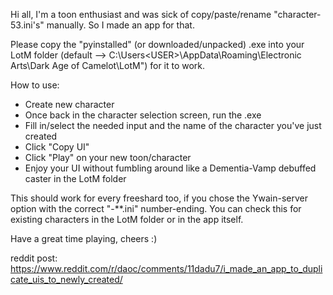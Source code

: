 Hi all,
I'm a toon enthusiast and was sick of copy/paste/rename "character-53.ini's" manually. So I made an app for that.

Please copy the "pyinstalled" (or downloaded/unpacked) .exe into your LotM folder (default --> C:\Users\<USER>\AppData\Roaming\Electronic Arts\Dark Age of Camelot\LotM") for it to work.

How to use:
- Create new character
- Once back in the character selection screen, run the .exe
- Fill in/select the needed input and the name of the character you've just created
- Click "Copy UI"
- Click "Play" on your new toon/character
- Enjoy your UI without fumbling around like a Dementia-Vamp debuffed caster in the LotM folder

This should work for every freeshard too, if you chose the Ywain-server option with the correct "-**.ini" number-ending. You can check this for existing characters in the LotM folder or in the app itself.

Have a great time playing, cheers :)

reddit post: https://www.reddit.com/r/daoc/comments/11dadu7/i_made_an_app_to_duplicate_uis_to_newly_created/